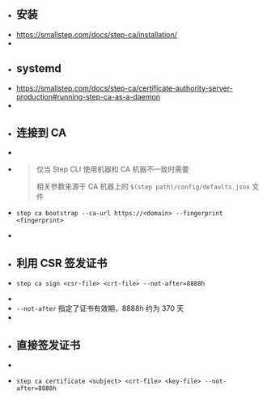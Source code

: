 - ## 安装
- https://smallstep.com/docs/step-ca/installation/
-
- ## systemd
- https://smallstep.com/docs/step-ca/certificate-authority-server-production#running-step-ca-as-a-daemon
-
- ## 连接到 CA
-
- > 仅当 Step CLI 使用机器和 CA 机器不一致时需要
  > 
  > 相关参数来源于 CA 机器上的 `$(step path)/config/defaults.json` 文件
- ```
  step ca bootstrap --ca-url https://<domain> --fingerprint <fingerprint>
  ```
-
- ## 利用 CSR 签发证书
- ```
  step ca sign <csr-file> <crt-file> --not-after=8888h
  ```
-
- `--not-after` 指定了证书有效期，8888h 约为 370 天
-
- ## 直接签发证书
-
- ```
  step ca certificate <subject> <crt-file> <key-file> --not-after=8888h 
  ```